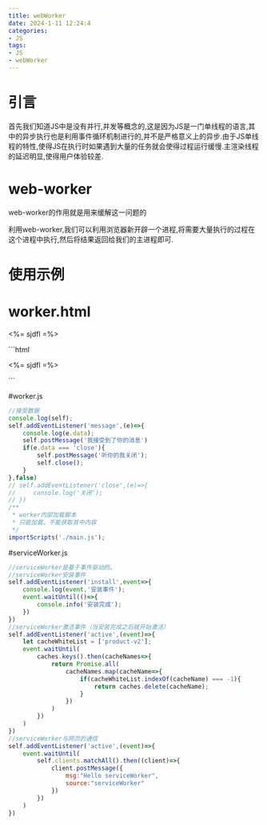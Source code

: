 ```yaml
---
title: webWorker
date: 2024-1-11 12:24:4
categories:
- JS
tags:
- JS
- webWorker
---
```

# 引言
首先我们知道JS中是没有并行,并发等概念的,这是因为JS是一门单线程的语言,其中的异步执行也是利用事件循环机制进行的,并不是严格意义上的异步.由于JS单线程的特性,使得JS在执行时如果遇到大量的任务就会使得过程运行缓慢.主渲染线程的延迟明显,使得用户体验较差.

# web-worker
web-worker的作用就是用来缓解这一问题的

利用web-worker,我们可以利用浏览器新开辟一个进程,将需要大量执行的过程在这个进程中执行,然后将结果返回给我们的主进程即可.

# 使用示例
# worker.html
<!DOCTYPE html>
<html lang="en">
<head>
  <meta charset="UTF-8">
  <meta http-equiv="X-UA-Compatible" content="IE=edge">
  <meta name="viewport" content="width=device-width, initial-scale=1.0">
  <title>Document</title>
  <style>
    .p{
      line-break: unset;
    }
  </style>
  <a id="link"></a>
    <p class="p">
      <%= sjdfl =%>
    </p>
</head>
<body>
  <script>
    const \u4e2d\u6587 = '这是转义之后的字符';
// 使用webworker,分担主线程的压力
// const worker = new Worker()
//创建一个worker
const worker = new Worker('./worker.js')
    console.log(worker);
worker.postMessage('sdfj');
worker.postMessage({method:'echo',argus:[1,2,3,4]})
//主线程关闭worker
setTimeout(()=>{
worker.terminate()
// worker.postMessage('close')
},1000)
worker.addEventListener('message',(e)=>{
  console.log(e.data);
})
/**
 * 主线程监听worker错误
 */
worker.onerror=(e)=>{
  worker.terminate()
  console.error('worker错误');
}
/**
 * 直接转移数据的控制权
 */
// 创建4字节的缓冲区
let abfer = new ArrayBuffer(4);
// 创建32位整数数组作为视图，引用缓冲区
let tes = new Int32Array(abfer);
console.log(tes,'ArrayBuffer');
worker.postMessage(abfer,[abfer]); //转交控制权，主线程不再存储
/**
 * 模拟文件下载功能
 */
const blob = new Blob(['文件下载']);
const link = document.getElementById('link');
link.href = window.URL.createObjectURL(blob);;
link.download = '测试文件.txt';
setTimeout(()=>{
  // link.click();
},2000)
/**
 * 创建worker线程加载js文件
 * ！！必须指定script标签的type为浏览器不知道的类型
 */
// const blob1 = new Blob(document.getElementById('scriptDom').textContent);
// const url1 = new window.URL.createObjectURL(blob1);
// const worker2 = new Worker(url1);
/**
 * 使用worker线程，完成轮询
 */
//创建worker
function createWorker(f){
  const fnBlob = new Blob(['('+f.toString()+')()'])
  const fnUrl = window.URL.createObjectURL(fnBlob);
  return new Worker(fnUrl);
}
const fnWorker = createWorker((e)=>{
  let cache;
  // setInterval(()=>{
    fetch('/data').then(res=>{
      if(cache != res){
        console.log('变化了');
      }
    })
  // },1000)
});
  </script>
<script id="scriptDom" type="app/worker">
  console.log('我是被woeker加载的文件');
</script>
</body>
</html>
```html
<!DOCTYPE html>
<html lang="en">
<head>
  <meta charset="UTF-8">
  <meta http-equiv="X-UA-Compatible" content="IE=edge">
  <meta name="viewport" content="width=device-width, initial-scale=1.0">
  <title>Document</title>
  <style>
    .p{
      line-break: unset;
    }
  </style>
  <a id="link"></a>
    <p class="p">
      <%= sjdfl =%>
    </p>
</head>
<body>
  <script>
    const \u4e2d\u6587 = '这是转义之后的字符';
// 使用webworker,分担主线程的压力
// const worker = new Worker()
//创建一个worker
const worker = new Worker('./worker.js')
console.log(worker);
worker.postMessage('sdfj');
worker.postMessage({method:'echo',argus:[1,2,3,4]})
//主线程关闭worker
setTimeout(()=>{
worker.terminate()
// worker.postMessage('close')
},1000)
worker.addEventListener('message',(e)=>{
  console.log(e.data);
})
/**
 * 主线程监听worker错误
 */
worker.onerror=(e)=>{
  worker.terminate()
  console.error('worker错误');
}
/**
 * 直接转移数据的控制权
 */
// 创建4字节的缓冲区
let abfer = new ArrayBuffer(4);
// 创建32位整数数组作为视图，引用缓冲区
let tes = new Int32Array(abfer);
console.log(tes,'ArrayBuffer');
worker.postMessage(abfer,[abfer]); //转交控制权，主线程不再存储
/**
 * 模拟文件下载功能
 */
const blob = new Blob(['文件下载']);
const link = document.getElementById('link');
link.href = window.URL.createObjectURL(blob);;
link.download = '测试文件.txt';
setTimeout(()=>{
  // link.click();
},2000)
/**
 * 创建worker线程加载js文件
 * ！！必须指定script标签的type为浏览器不知道的类型
 */
// const blob1 = new Blob(document.getElementById('scriptDom').textContent);
// const url1 = new window.URL.createObjectURL(blob1);
// const worker2 = new Worker(url1);
/**
 * 使用worker线程，完成轮询
 */
//创建worker
function createWorker(f){
  const fnBlob = new Blob(['('+f.toString()+')()'])
  const fnUrl = window.URL.createObjectURL(fnBlob);
  return new Worker(fnUrl);
}
const fnWorker = createWorker((e)=>{
  let cache;
  // setInterval(()=>{
    fetch('/data').then(res=>{
      if(cache != res){
        console.log('变化了');
      }
    })
  // },1000)
});
  </script>
<script id="scriptDom" type="app/worker">
  console.log('我是被woeker加载的文件');
</script>
</body>
</html>
```

#worker.js
```javascript
//接受数据
console.log(self);
self.addEventListener('message',(e)=>{
    console.log(e.data);
    self.postMessage('我接受到了你的消息')
    if(e.data === 'close'){
        self.postMessage('听你的我关闭');
        self.close();
    }
},false)
// self.addEventListener('close',(e)=>{
//     console.log('关闭');
// })
/**
 * worker内部加载脚本
 * 只能加载，不能获取其中内容
 */
importScripts('./main.js');
```

#serviceWorker.js
```javascript
//serviceWorker是基于事件驱动的。
//serviceWorker安装事件
self.addEventListener('install',event=>{
    console.log(event,'安装事件');
    event.waitUntil(()=>{
        console.info('安装完成');
    })
})
//serviceWorker激活事件（当安装完成之后就开始激活）
self.addEventListener('active',(event)=>{
    let cacheWhiteList = ['product-v2'];
    event.waitUntil(
        caches.keys().then(cacheNames=>{
            return Promise.all(
                cacheNames.map(cacheName=>{
                    if(cacheWhiteList.indexOf(cacheName) === -1){
                        return caches.delete(cacheName);
                    }
                })
            )
        })
    )
})
//serviceWorker与网页的通信
self.addEventListener('active',(event)=>{
    event.waitUntil(
        self.clients.matchAll().then((client)=>{
            client.postMessage({
                msg:"Hello serviceWorker",
                source:"serviceWorker"
            })
        })
    )
})
```